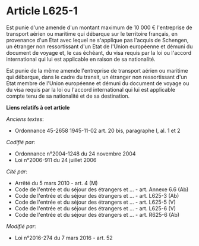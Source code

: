 # Article L625-1

Est punie d'une amende d'un montant maximum de 10 000 € l'entreprise de transport aérien ou maritime qui débarque sur le
territoire français, en provenance d'un Etat avec lequel ne s'applique pas l'acquis de Schengen, un étranger non
ressortissant d'un Etat de l'Union européenne et démuni du document de voyage et, le cas échéant, du visa requis par la loi
ou l'accord international qui lui est applicable en raison de sa nationalité.

Est punie de la même amende l'entreprise de transport aérien ou maritime qui débarque, dans le cadre du transit, un étranger
non ressortissant d'un Etat membre de l'Union européenne et démuni du document de voyage ou du visa requis par la loi ou
l'accord international qui lui est applicable compte tenu de sa nationalité et de sa destination.

**Liens relatifs à cet article**

_Anciens textes_:

  - Ordonnance 45-2658 1945-11-02 art. 20 bis, paragraphe I, al. 1 et 2

_Codifié par_:

  - Ordonnance n°2004-1248 du 24 novembre 2004
  - Loi n°2006-911 du 24 juillet 2006

_Cité par_:

  - Arrêté du 5 mars 2010 - art. 4 (M)
  - Code de l'entrée et du séjour des étrangers et ... - art. Annexe 6.6 (Ab)
  - Code de l'entrée et du séjour des étrangers et ... - art. L625-3 (Ab)
  - Code de l'entrée et du séjour des étrangers et ... - art. L625-5 (V)
  - Code de l'entrée et du séjour des étrangers et ... - art. L625-6 (V)
  - Code de l'entrée et du séjour des étrangers et ... - art. R625-6 (Ab)

_Modifié par_:

  - Loi n°2016-274 du 7 mars 2016 - art. 52
